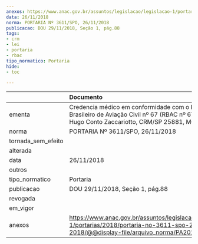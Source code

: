 ```yaml
---
anexos: https://www.anac.gov.br/assuntos/legislacao/legislacao-1/portarias/2018/portaria-no-3611-spo-26-11-2018/@@display-file/arquivo_norma/PA2018-3611.pdf
data: 26/11/2018
norma: PORTARIA Nº 3611/SPO, 26/11/2018
publicacao: DOU 29/11/2018, Seção 1, pág.88
tags:
- crm
- lei
- portaria
- rbac
tipo_normatico: Portaria
hide: 
- toc 
 
---
```


|                    | Documento                                                                                                                                                |
|:-------------------|:---------------------------------------------------------------------------------------------------------------------------------------------------------|
| ementa             | Credencia médico em conformidade com o Regulamento Brasileiro de Aviação Civil nº 67 (RBAC nº 67) - Angelo Hugo Conto Zaccariotto, CRM/SP 25881, MC 191. |
| norma              | PORTARIA Nº 3611/SPO, 26/11/2018                                                                                                                         |
| tornada_sem_efeito |                                                                                                                                                          |
| alterada           |                                                                                                                                                          |
| data               | 26/11/2018                                                                                                                                               |
| outros             |                                                                                                                                                          |
| tipo_normatico     | Portaria                                                                                                                                                 |
| publicacao         | DOU 29/11/2018, Seção 1, pág.88                                                                                                                          |
| revogada           |                                                                                                                                                          |
| em_vigor           |                                                                                                                                                          |
| anexos             | https://www.anac.gov.br/assuntos/legislacao/legislacao-1/portarias/2018/portaria-no-3611-spo-26-11-2018/@@display-file/arquivo_norma/PA2018-3611.pdf     |